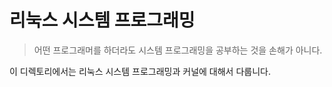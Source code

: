 # 리눅스 시스템 프로그래밍


> 어떤 프로그래머를 하더라도 시스템 프로그래밍을 공부하는 것을 손해가 아니다.


이 디렉토리에서는 리눅스 시스템 프로그래밍과 커널에 대해서 다룹니다.
